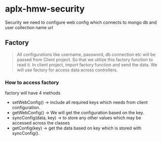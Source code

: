 # aplx-hmw-security

Security we need to configure web config which connects to mongo db and user collection name url

## Factory 
> All configurations like username, password, db connection etc will be passed from Client project. So that we utilize this factory function to read it. 
> In client project, import factory function and send the data.
 We will use factory for access data across controllers. 
        
### How to access factory
factory will have 4 methods
- setWebConfig() -> include all required keys which needs from client configuration.
- getWebConfig() ->  We will get the configuration based on the key.
- syncConfig(data, key) -> to store any other values which may be accessed across the classes
- getConfig(key) -> get the data based on key which is stored with syncConfig().
        